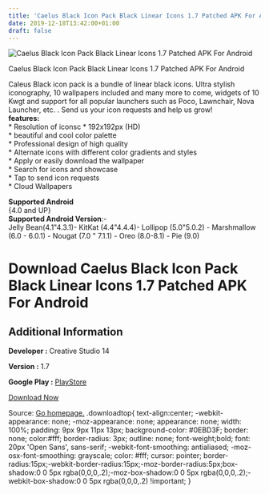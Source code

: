 ```yaml
---
title: 'Caelus Black Icon Pack Black Linear Icons 1.7 Patched APK For Android'
date: 2019-12-18T13:42:00+01:00
draft: false
---
```


![Caelus Black Icon Pack Black Linear Icons 1.7 Patched APK For Android](https://i0.wp.com/apkhome.net/wp-content/uploads/2019/11/Caelus-Black-Icon-Pack-Black-Linear-Icons-1.7-Patched.png "Caelus Black Icon Pack Black Linear Icons 1.7 Patched APK For Android")

  

Caelus Black Icon Pack Black Linear Icons 1.7 Patched APK For Android

Caleus Black icon pack is a bundle of linear black icons. Ultra stylish iconography, 10 wallpapers included and many more to come, widgets of 10 Kwgt and support for all popular launchers such as Poco, Lawnchair, Nova Launcher, etc. . Send us your icon requests and help us grow!  
**features:**  
\* Resolution of iconsc \* 192x192px (HD)  
\* beautiful and cool color palette  
\* Professional design of high quality  
\* Alternate icons with different color gradients and styles  
\* Apply or easily download the wallpaper  
\* Search for icons and showcase  
\* Tap to send icon requests  
\* Cloud Wallpapers

**Supported Android**  
{4.0 and UP}  
**Supported Android Version**:-  
Jelly Bean(4.1"4.3.1)- KitKat (4.4"4.4.4)- Lollipop (5.0"5.0.2) - Marshmallow (6.0 - 6.0.1) - Nougat (7.0 " 7.1.1) - Oreo (8.0-8.1) - Pie (9.0)

Download Caelus Black Icon Pack Black Linear Icons 1.7 Patched APK For Android
==============================================================================

Additional Information
----------------------

**Developer :** Creative Studio 14

**Version :** 1.7

**Google Play :** [PlayStore](https://play.google.com/store/apps/details?id=studio14.application.caelusblack)

  

[Download Now](https://store4app.co/post/caelus-black-icon-pack-black-linear-icons-1-7-patched-apk-for-android_1574508118)

  
Source: [Go homepage.](https://store4app.co/post/caelus-black-icon-pack-black-linear-icons-1-7-patched-apk-for-android_1574508118) .downloadtop{ text-align:center; -webkit-appearance: none; -moz-appearance: none; appearance: none; width: 100%; padding: 9px 9px 11px 13px; background-color: #0EBD3F; border: none; color:#fff; border-radius: 3px; outline: none; font-weight;bold; font: 20px 'Open Sans', sans-serif; -webkit-font-smoothing: antialiased; -moz-osx-font-smoothing: grayscale; color: #fff; cursor: pointer; border-radius:15px;-webkit-border-radius:15px;-moz-border-radius:5px;box-shadow:0 0 5px rgba(0,0,0,.2);-moz-box-shadow:0 0 5px rgba(0,0,0,.2);-webkit-box-shadow:0 0 5px rgba(0,0,0,.2) !important; }